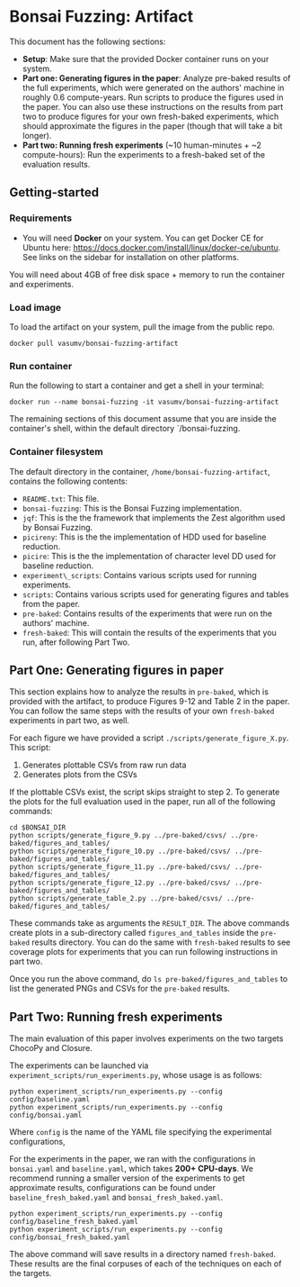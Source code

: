 # Bonsai Fuzzing: Artifact

This document has the following sections:
- **Setup**: Make sure that the provided Docker container runs on your system.
- **Part one: Generating figures in the paper**: Analyze pre-baked results of the full experiments, which were generated on the authors' machine in roughly 0.6 compute-years. Run scripts to produce the figures used in the paper. You can also use these instructions on the results from part two to produce figures for your own fresh-baked experiments, which should approximate the figures in the paper (though that will take a bit longer).
- **Part two: Running fresh experiments** (~10 human-minutes + ~2 compute-hours): Run the experiments to a fresh-baked set of the evaluation results.

## Getting-started

### Requirements

* You will need **Docker** on your system. You can get Docker CE for Ubuntu here: https://docs.docker.com/install/linux/docker-ce/ubuntu. See links on the sidebar for installation on other platforms.

You will need about 4GB of free disk space + memory to run the container and experiments.

### Load image

To load the artifact on your system, pull the image from the public repo.
```
docker pull vasumv/bonsai-fuzzing-artifact
```

### Run container

Run the following to start a container and get a shell in your terminal:

```
docker run --name bonsai-fuzzing -it vasumv/bonsai-fuzzing-artifact
```

The remaining sections of this document assume that you are inside the container's shell, within the default directory `/bonsai-fuzzing. 

### Container filesystem

The default directory in the container, `/home/bonsai-fuzzing-artifact`, contains the following contents:
- `README.txt`: This file.
- `bonsai-fuzzing`: This is the Bonsai Fuzzing implementation.
- `jqf`: This is the the framework that implements the Zest algorithm used by Bonsai Fuzzing.
- `picireny`: This is the the implementation of HDD used for baseline reduction.
- `picire`: This is the the implementation of character level DD used for baseline reduction.
- `experiment\_scripts`: Contains various scripts used for running experiments.
- `scripts`: Contains various scripts used for generating figures and tables from the paper.
- `pre-baked`: Contains results of the experiments that were run on the authors' machine.
- `fresh-baked`: This will contain the results of the experiments that you run, after following Part Two.

## Part One: Generating figures in paper

This section explains how to analyze the results in `pre-baked`, which is provided with the artifact, to produce Figures 9-12 and Table 2 in the paper. You can follow the same steps with the results of your own `fresh-baked` experiments in part two, as well.

For each figure we have provided a script `./scripts/generate_figure_X.py`. This script:

1) Generates plottable CSVs from raw run data
2) Generates plots from the CSVs

If the plottable CSVs exist, the script skips straight to step 2. To generate the plots for the full evaluation used in the paper, run all of the following commands:

```
cd $BONSAI_DIR
python scripts/generate_figure_9.py ../pre-baked/csvs/ ../pre-baked/figures_and_tables/
python scripts/generate_figure_10.py ../pre-baked/csvs/ ../pre-baked/figures_and_tables/
python scripts/generate_figure_11.py ../pre-baked/csvs/ ../pre-baked/figures_and_tables/
python scripts/generate_figure_12.py ../pre-baked/csvs/ ../pre-baked/figures_and_tables/
python scripts/generate_table_2.py ../pre-baked/csvs/ ../pre-baked/figures_and_tables/
```

These commands take as arguments the `RESULT_DIR`. The above commands create plots in a sub-directory called `figures_and_tables` inside the `pre-baked` results directory.  You can do the same with `fresh-baked` results to see coverage plots for experiments that you can run following instructions in part two.

Once you run the above command, do `ls pre-baked/figures_and_tables` to list the generated PNGs and CSVs for the `pre-baked` results.

## Part Two: Running fresh experiments

The main evaluation of this paper involves experiments on the two targets ChocoPy and Closure.

The experiments can be launched via `experiment_scripts/run_experiments.py`, whose usage is as follows:

```
python experiment_scripts/run_experiments.py --config config/baseline.yaml
python experiment_scripts/run_experiments.py --config config/bonsai.yaml
```

Where `config` is the name of the YAML file specifying the experimental configurations, 

For the experiments in the paper, we ran with the configurations in `bonsai.yaml` and `baseline.yaml`, which takes **200+ CPU-days**. We recommend running a smaller version of the experiments to get approximate results, configurations can be found under `baseline_fresh_baked.yaml` and `bonsai_fresh_baked.yaml`.

```
python experiment_scripts/run_experiments.py --config config/baseline_fresh_baked.yaml
python experiment_scripts/run_experiments.py --config config/bonsai_fresh_baked.yaml
```

The above command will save results in a directory named `fresh-baked`. These results are the final corpuses of each of the techniques on each of the targets.

